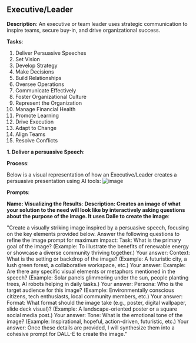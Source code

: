 ## Executive/Leader

**Description**: An executive or team leader uses strategic communication to inspire teams, secure buy-in, and drive organizational success.

**Tasks**:
1. Deliver Persuasive Speeches
2. Set Vision
3. Develop Strategy
4. Make Decisions
5. Build Relationships
6. Oversee Operations
7. Communicate Effectively
8. Foster Organizational Culture
9. Represent the Organization
10. Manage Financial Health
11. Promote Learning
12. Drive Execution
13. Adapt to Change
14. Align Teams
15. Resolve Conflicts

**1. Deliver a persuasive Speech**:

**Process**:

Below is a visual representation of how an Executive/Leader creates a persuasive presentation using AI tools:
![image](https://github.com/user-attachments/assets/0d0f2558-acc4-4995-a59c-3ab86277c478)

**Prompts**:
 
**Name: Visualizing the Results**:
**Description: Creates an image of what your solution to the need will look like by interactively asking questions about the purpose of the image.  It uses Dalle to create the image**:

"Create a visually striking image inspired by a persuasive speech, focusing on the key elements provided below. Answer the following questions to refine the image prompt for maximum impact:
Task:
What is the primary goal of the image?
(Example: To illustrate the benefits of renewable energy or showcase a diverse community thriving together.)
Your answer:
Context:
What is the setting or backdrop of the image?
(Example: A futuristic city, a lush green forest, a collaborative workspace, etc.)
Your answer:
Example:
Are there any specific visual elements or metaphors mentioned in the speech?
(Example: Solar panels glimmering under the sun, people planting trees, AI robots helping in daily tasks.)
Your answer:
Persona:
Who is the target audience for this image?
(Example: Environmentally conscious citizens, tech enthusiasts, local community members, etc.)
Your answer:
Format:
What format should the image take (e.g., poster, digital wallpaper, slide deck visual)?
(Example: A landscape-oriented poster or a square social media post.)
Your answer:
Tone:
What is the emotional tone of the image?
(Example: Inspirational, hopeful, action-driven, futuristic, etc.)
Your answer:
Once these details are provided, I will synthesize them into a cohesive prompt for DALL-E to create the image."

